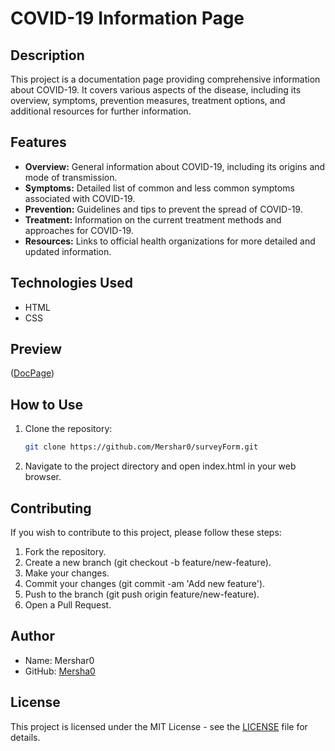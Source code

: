 # COVID-19 Information Page

## Description
This project is a documentation page providing comprehensive information about COVID-19. It covers various aspects of the disease, including its overview, symptoms, prevention measures, treatment options, and additional resources for further information.

## Features
- **Overview:** General information about COVID-19, including its origins and mode of transmission.
- **Symptoms:** Detailed list of common and less common symptoms associated with COVID-19.
- **Prevention:** Guidelines and tips to prevent the spread of COVID-19.
- **Treatment:** Information on the current treatment methods and approaches for COVID-19.
- **Resources:** Links to official health organizations for more detailed and updated information.

## Technologies Used
- HTML
- CSS

## Preview
([DocPage](https://github.com/Mershar0/documentationPage/blob/main/img/docpage.png))

## How to Use
1. Clone the repository:
   ```bash
   git clone https://github.com/Mershar0/surveyForm.git

2. Navigate to the project directory and open index.html in your web browser.

## Contributing
If you wish to contribute to this project, please follow these steps:

1. Fork the repository.
2. Create a new branch (git checkout -b feature/new-feature).
3. Make your changes.
4. Commit your changes (git commit -am 'Add new feature').
5. Push to the branch (git push origin feature/new-feature).
6. Open a Pull Request.

## Author
- Name: Mershar0
- GitHub: [Mersha0](github.com/Mershar0)

## License

This project is licensed under the MIT License - see the [LICENSE](LICENSE) file for details.
